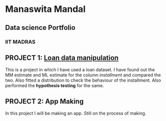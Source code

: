 # Manaswita Mandal
## Data science Portfolio
### IIT MADRAS
## **PROJECT 1**: [Loan data manipulation](https://docs.google.com/spreadsheets/d/1DYB76shXokv-JewlVeU0gy7NzvxKG9IKoA5wcCwWJ64/edit?usp=sharing)
This is a project in which I have used a loan dataset. I have found out the MM estimate and ML estimate for the column *installment* and compared the two. Also fitted a distribution to check the behaviour of the installment. Also performed the **hypothesis testing** for the same.

## **PROJECT 2**: App Making
In this project I will be making an app. Still on the process of making.
